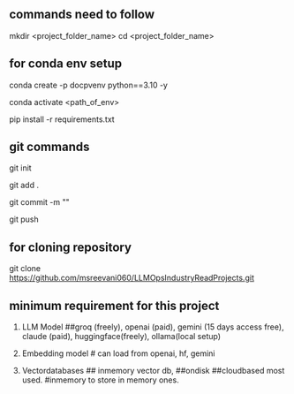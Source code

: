 ## commands need to follow
mkdir <project_folder_name>
cd <project_folder_name>

## for conda env setup
conda create -p docpvenv python==3.10 -y

conda activate <path_of_env>

pip install -r requirements.txt

## git commands

git init

git add .

git commit -m "<write your commit message>"

git push

## for cloning repository

git clone https://github.com/msreevani060/LLMOpsIndustryReadProjects.git

## minimum requirement for this project
1. LLM Model ##groq (freely), openai (paid), gemini (15 days access free), claude (paid), huggingface(freely), ollama(local setup)

2. Embedding model # can load from openai, hf, gemini

3. Vectordatabases ## inmemory vector db, ##ondisk ##cloudbased most used. #inmemory to store in memory ones.

